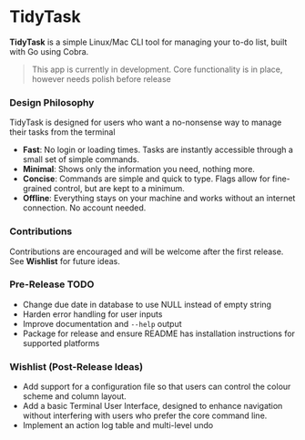 # TidyTask

**TidyTask** is a simple Linux/Mac CLI tool for managing your to-do list, built with Go using Cobra.

> This app is currently in development. Core functionality is in place, however needs polish before release

### Design Philosophy
TidyTask is designed for users who want a no-nonsense way to manage their tasks from the terminal 

- **Fast**: No login or loading times. Tasks are instantly accessible through a small set of simple commands.
- **Minimal**: Shows only the information you need, nothing more. 
- **Concise**: Commands are simple and quick to type. Flags allow for fine-grained control, but are kept to a minimum.
- **Offline**: Everything stays on your machine and works without an internet connection. No account needed.

### Contributions
Contributions are encouraged and will be welcome after the first release. See **Wishlist** for future ideas.

### Pre-Release TODO
- Change due date in database to use NULL instead of empty string
- Harden error handling for user inputs
- Improve documentation and `--help` output
- Package for release and ensure README has installation instructions for supported platforms

### Wishlist (Post-Release Ideas)
- Add support for a configuration file so that users can control the colour scheme and column layout.
- Add a basic Terminal User Interface, designed to enhance navigation without interfering with users who 
prefer the core command line.
- Implement an action log table and multi-level undo